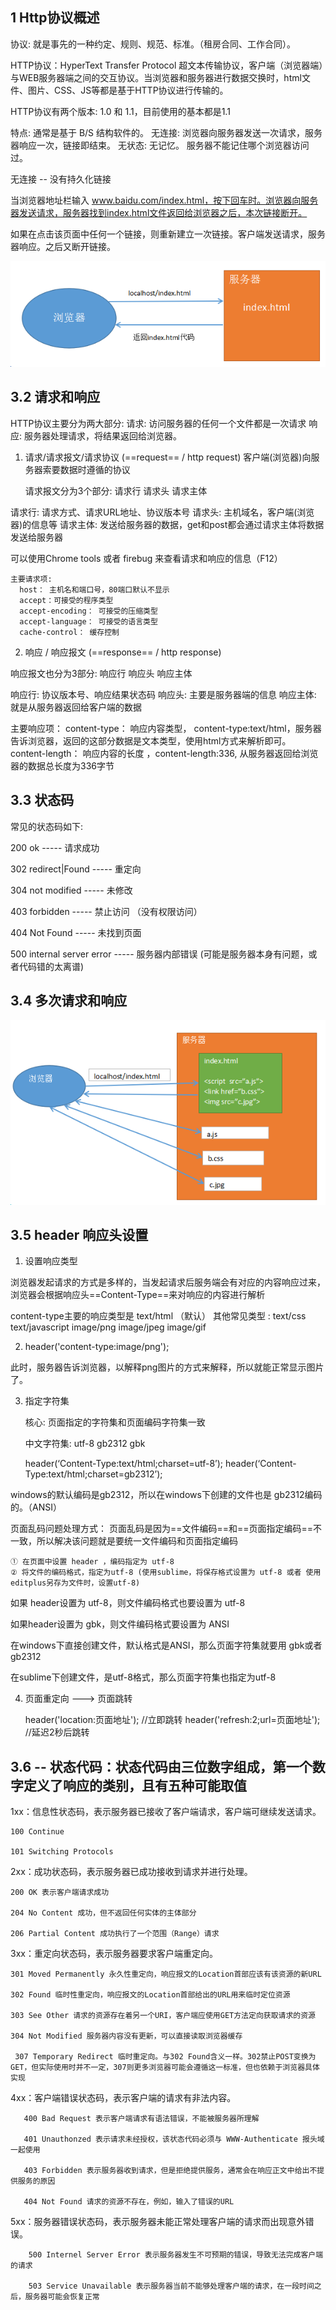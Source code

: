 
## 1 Http协议概述

  协议: 就是事先的一种约定、规则、规范、标准。（租房合同、工作合同）。

  HTTP协议：HyperText Transfer Protocol 超文本传输协议，客户端（浏览器端）与WEB服务器端之间的交互协议。当浏览器和服务器进行数据交换时，html文件、图片、CSS、JS等都是基于HTTP协议进行传输的。

  HTTP协议有两个版本: 1.0 和 1.1，目前使用的基本都是1.1

  特点: 
  通常是基于 B/S 结构软件的。
  无连接: 浏览器向服务器发送一次请求，服务器响应一次，链接即结束。
  无状态: 无记忆。 服务器不能记住哪个浏览器访问过。 

  

无连接 -- 没有持久化链接

当浏览器地址栏输入 www.baidu.com/index.html，按下回车时。浏览器向服务器发送请求，服务器找到index.html文件返回给浏览器之后，本次链接断开。

如果在点击该页面中任何一个链接，则重新建立一次链接。客户端发送请求，服务器响应。之后又断开链接。 

![1528123196860](../../assets/php/http.png)

## 3.2 请求和响应

HTTP协议主要分为两大部分: 
  请求:  访问服务器的任何一个文件都是一次请求
  响应:  服务器处理请求，将结果返回给浏览器。

1) 请求/请求报文/请求协议 (==request== / http request)
  客户端(浏览器)向服务器索要数据时遵循的协议

   请求报文分为3个部分:  请求行   请求头   请求主体

  请求行:  请求方式、请求URL地址、协议版本号
  请求头:  主机域名，客户端(浏览器)的信息等
  请求主体:  发送给服务器的数据，get和post都会通过请求主体将数据发送给服务器

   可以使用Chrome tools 或者 firebug 来查看请求和响应的信息（F12）

       

    主要请求项:
      host： 主机名和端口号，80端口默认不显示
      accept：可接受的程序类型
      accept-encoding： 可接受的压缩类型
      accept-language： 可接受的语言类型
      cache-control： 缓存控制


2) 响应 / 响应报文  (==response== / http response)

  响应报文也分为3部分:  响应行   响应头   响应主体
  
  响应行: 协议版本号、响应结果状态码
  响应头: 主要是服务器端的信息
  响应主体: 就是从服务器返回给客户端的数据
  
  主要响应项：
   content-type： 响应内容类型， content-type:text/html，服务器告诉浏览器，返回的这部分数据是文本类型，使用html方式来解析即可。
   content-length： 响应内容的长度 ，content-length:336, 从服务器返回给浏览器的数据总长度为336字节

## 3.3 状态码

 常见的状态码如下: 

 200 ok   -----   请求成功

 302 redirect|Found  ----- 重定向

 304 not modified ----- 未修改

 403 forbidden   -----  禁止访问 （没有权限访问）

 404 Not Found  -----  未找到页面

 500 internal server error  ----- 服务器内部错误 (可能是服务器本身有问题，或者代码错的太离谱)

 

## 3.4 多次请求和响应

![1536283489989](../../assets/php/1536283489989.png)

 



## 3.5 header 响应头设置

1) 设置响应类型

浏览器发起请求的方式是多样的，当发起请求后服务端会有对应的内容响应过来，浏览器会根据响应头==Content-Type==来对响应的内容进行解析

content-type主要的响应类型是  text/html   （默认）
其他常见类型 :  text/css   text/javascript   image/png  image/jpeg  image/gif



2) header('content-type:image/png');


此时，服务器告诉浏览器，以解释png图片的方式来解释，所以就能正常显示图片了。



3) 指定字符集

   核心: 页面指定的字符集和页面编码字符集一致

   中文字符集: utf-8  gb2312  gbk

     header(‘Content-Type:text/html;charset=utf-8’);
     header(‘Content-Type:text/html;charset=gb2312’);



windows的默认编码是gb2312，所以在windows下创建的文件也是 gb2312编码的。（ANSI）

 

   页面乱码问题处理方式：
     页面乱码是因为==文件编码==和==页面指定编码==不一致，所以解决该问题就是要统一文件编码和页面指定编码

    ① 在页面中设置 header ，编码指定为 utf-8
    ② 将文件的编码格式，指定为utf-8 (使用sublime，将保存格式设置为 utf-8 或者 使用editplus另存为文件时，设置utf-8)



如果 header设置为  utf-8，则文件编码格式也要设置为 utf-8

如果header设置为 gbk，则文件编码格式要设置为 ANSI 





在windows下直接创建文件，默认格式是ANSI，那么页面字符集就要用 gbk或者gb2312

在sublime下创建文件，是utf-8格式，那么页面字符集也指定为utf-8



4) 页面重定向 --->  页面跳转

     header('location:页面地址');       //立即跳转
     header('refresh:2;url=页面地址');  //延迟2秒后跳转


## 3.6 -- 状态代码：状态代码由三位数字组成，第一个数字定义了响应的类别，且有五种可能取值

 

1xx：信息性状态码，表示服务器已接收了客户端请求，客户端可继续发送请求。

    100 Continue

    101 Switching Protocols

 2xx：成功状态码，表示服务器已成功接收到请求并进行处理。

    200 OK 表示客户端请求成功

    204 No Content 成功，但不返回任何实体的主体部分

    206 Partial Content 成功执行了一个范围（Range）请求

3xx：重定向状态码，表示服务器要求客户端重定向。

    301 Moved Permanently 永久性重定向，响应报文的Location首部应该有该资源的新URL

    302 Found 临时性重定向，响应报文的Location首部给出的URL用来临时定位资源

    303 See Other 请求的资源存在着另一个URI，客户端应使用GET方法定向获取请求的资源

    304 Not Modified 服务器内容没有更新，可以直接读取浏览器缓存

     307 Temporary Redirect 临时重定向。与302 Found含义一样。302禁止POST变换为GET，但实际使用时并不一定，307则更多浏览器可能会遵循这一标准，但也依赖于浏览器具体实现

 4xx：客户端错误状态码，表示客户端的请求有非法内容。

       400 Bad Request 表示客户端请求有语法错误，不能被服务器所理解

       401 Unauthonzed 表示请求未经授权，该状态代码必须与 WWW-Authenticate 报头域一起使用

       403 Forbidden 表示服务器收到请求，但是拒绝提供服务，通常会在响应正文中给出不提供服务的原因

       404 Not Found 请求的资源不存在，例如，输入了错误的URL

5xx：服务器错误状态码，表示服务器未能正常处理客户端的请求而出现意外错误。

        500 Internel Server Error 表示服务器发生不可预期的错误，导致无法完成客户端的请求

        503 Service Unavailable 表示服务器当前不能够处理客户端的请求，在一段时间之后，服务器可能会恢复正常

 
